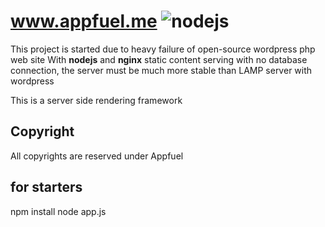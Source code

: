 # www.appfuel.me ![nodejs](http://nodejs.org/images/logo-light.png)
This project is started due to heavy failure of open-source wordpress php web site
With <b>nodejs</b> and <b>nginx</b> static content serving with no database connection, the server must be
much more stable than LAMP server with wordpress

This is a server side rendering framework

## Copyright
All copyrights are reserved under Appfuel

## for starters
npm install
node app.js
